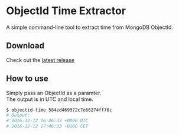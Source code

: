 # ObjectId Time Extractor
A simple command-line tool to extract time from MongoDB ObjectId.

## Download
Check out the [latest release](https://github.com/jiaweizdev/objectid-time/releases/latest)

## How to use
Simply pass an ObjectId as a paramter.   
The output is in UTC and local time.

```bash
$ objectid-time 584ed469372c7e66274ff76c
# Output:
# 2016-12-12 16:46:33 +0000 UTC
# 2016-12-12 17:46:33 +0100 CET
```
